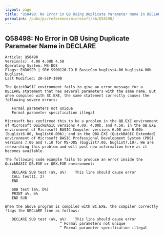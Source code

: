 ```yaml
---
layout: page
title: "Q58498: No Error in QB Using Duplicate Parameter Name in DECLARE"
permalink: /pubs/pc/reference/microsoft/kb/Q58498/
---
```


## Q58498: No Error in QB Using Duplicate Parameter Name in DECLARE

	Article: Q58498
	Version(s): 4.00 4.00b 4.50
	Operating System: MS-DOS
	Flags: ENDUSER | SR# S900126-79 B_BasicCom buglist4.00 buglist4.00b buglist4.
	Last Modified: 20-SEP-1990
	
	The QuickBASIC environment fails to give an error message for a
	DECLARE statement that has several parameters with the same name. But
	when compiled with BC.EXE, the same statement correctly causes the
	following severe errors:
	
	   Formal parameters not unique
	   Formal parameter specification illegal
	
	Microsoft has confirmed this to be a problem in the QB.EXE environment
	of Microsoft QuickBASIC versions 4.00, 4.00b, and 4.50; in the QB.EXE
	environment of Microsoft BASIC Compiler versions 6.00 and 6.00b
	(buglist6.00, buglist6.00b); and in the QBX.EXE (QuickBASIC Extended)
	environment of Microsoft BASIC Professional Development System (PDS)
	versions 7.00 and 7.10 for MS-DOS (buglist7.00, buglist7.10). We are
	researching this problem and will post new information here as it
	becomes available.
	
	The following code example fails to produce an error inside the
	QuickBASIC QB.EXE or QBX.EXE environment:
	
	   DECLARE SUB test (a%, a%)   'This line should cause error
	   CALL test(1, 2)
	   END
	
	   SUB test (a%, b%)
	   PRINT a%, b%
	   END SUB
	
	When the above program is compiled with BC.EXE, the compiler correctly
	flags the DECLARE line as follows:
	
	   DECLARE SUB test (a%, a%)   'This line should cause error
	                         ^ Formal parameters not unique
	                         ^ Formal parameter specification illegal
